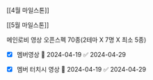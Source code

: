 

[[4월 마일스톤]]

[[5월 마일스톤]]



메인로비 영상 오픈스펙  70종(2테마 X 7명 X 최소 5종)

- [x] 멤버영상 🛫 2024-04-19 ✅ 2024-04-29
- [x] 멤버 터치시 영상 🛫 2024-04-19 ✅ 2024-04-29

